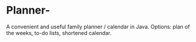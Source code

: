 # Planner-
A convenient and useful family planner / calendar in Java.  Options: plan of the weeks, to-do lists, shortened calendar. 
